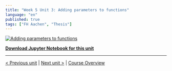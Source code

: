 ```yaml
---
title: "Week 5 Unit 3: Adding parameters to functions"
language: "en"
published: true
tags: ["FH Aachen", "Thesis"]
---
```


[![Adding parameters to functions](https://img.youtube.com/vi/hqbnFFvkwnA/hqdefault.jpg)](https://youtu.be/hqbnFFvkwnA)

[**Download Jupyter Notebook for this unit**](https://opensap-video.s3.openhpicloud.de/videos/UwsNGdRJ73JqtocmJAP15/rtfiles/4yjvPF8A9FSu8jh6bmLD5C/openSAP_python1_Week_5_Unit_3_addparameter_notebook.ipynb)

---

[< Previous unit](/teaching/python-mooc/week5_unit3_selftest) | [Next unit >](/teaching/python-mooc/week5_unit2_exercise) |
[Course Overview](/teaching/python-mooc)